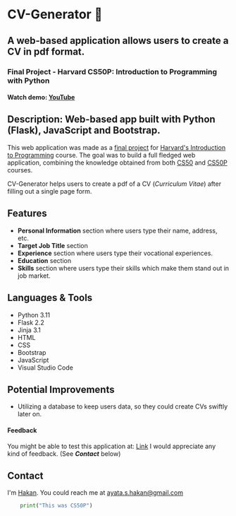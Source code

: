 # CV-Generator 📜
## A web-based application allows users to create a CV in pdf format.
### Final Project - Harvard CS50P: Introduction to Programming with Python
#### Watch demo: [YouTube](https://youtu.be)

## Description: Web-based app built with Python (Flask), JavaScript and Bootstrap.

This web application was made as a [final project](https://cs50.harvard.edu/python/2022/project/) for [Harvard's Introduction to Programming](https://www.edx.org/course/cs50s-introduction-to-programming-with-python) course. The goal was to build a full fledged web application, combining the knowledge obtained from both [CS50](https://www.edx.org/course/introduction-computer-science-harvardx-cs50x) and [CS50P](https://www.edx.org/course/cs50s-introduction-to-programming-with-python) courses.

CV-Generator helps users to create a pdf of a CV (*Curriculum Vitae*) after filling out a single page form.

## Features
- **Personal Information** section where users type their name, address, etc.
- **Target Job Title** section
- **Experience** section where users type their vocational experiences.
- **Education** section
- **Skills** section where users type their skills which make them stand out in job market.

## Languages & Tools

- Python 3.11
- Flask 2.2
- Jinja 3.1
- HTML
- CSS
- Bootstrap
- JavaScript
- Visual Studio Code

## Potential Improvements
- Utilizing a database to keep users data, so they could create CVs swiftly later on.


#### Feedback
You might be able to test this application at: [Link](www.heroku.com)
I would appreciate any kind of feedback. (See ***Contact*** below)

## Contact
I'm [Hakan](https://hakanayata.com). You could reach me at ayata.s.hakan@gmail.com


```python
    print("This was CS50P")
```




